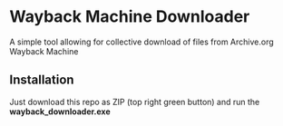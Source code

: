 
# Wayback Machine Downloader

A simple tool allowing for collective download of files from Archive.org Wayback Machine


## Installation

Just download this repo as ZIP (top right green button) and run the **wayback_downloader.exe**


    
